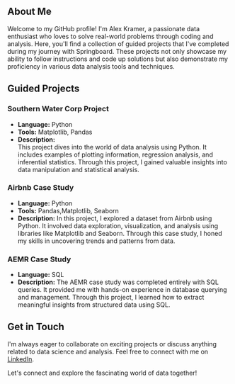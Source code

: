 <h2>About Me</h2>
<p>Welcome to my GitHub profile! I'm Alex Kramer, a passionate data enthusiast who loves to solve real-world problems through coding and analysis. Here, you'll find a collection of guided projects that I've completed during my journey with Springboard. These projects not only showcase my ability to follow instructions and code up solutions but also demonstrate my proficiency in various data analysis tools and techniques.</p>

<h2>Guided Projects</h2>
<h3>Southern Water Corp Project</h3>
<ul>
<li><strong>Language:</strong> Python</li>
<li><strong>Tools:</strong> Matplotlib, Pandas</li>
<li><strong>Description:</strong></li> This project dives into the world of data analysis using Python. It includes examples of plotting information, regression analysis, and inferential statistics. Through this project, I gained valuable insights into data manipulation and statistical analysis.
</ul>

<h3>Airbnb Case Study</h3>
<ul>
<li><strong>Language:</strong> Python</li> 
<li><strong>Tools:</strong> Pandas,Matplotlib, Seaborn</li>
<li><strong>Description:</strong> In this project, I explored a dataset from Airbnb using Python. It involved data exploration, visualization, and analysis using libraries like Matplotlib and Seaborn. Through this case study, I honed my skills in uncovering trends and patterns from data.</li>
</ul>

<h3>AEMR Case Study</h3>
<ul>
<li><strong>Language:</strong> SQL</li>
<li><strong>Description:</strong> The AEMR case study was completed entirely with SQL queries. It provided me with hands-on experience in database querying and management. Through this project, I learned how to extract meaningful insights from structured data using SQL.</li>
</ul>

<h2>Get in Touch</h2>
<p>I'm always eager to collaborate on exciting projects or discuss anything related to data science and analysis. Feel free to connect with me on <a href="https://www.linkedin.com/in/alextkramer/" target="_blank">LinkedIn</a>.</p>

<p>Let's connect and explore the fascinating world of data together!</p>
